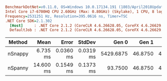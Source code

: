 ``` ini

BenchmarkDotNet=v0.11.0, OS=Windows 10.0.17134.191 (1803/April2018Update/Redstone4)
Intel Core i7-6700HQ CPU 2.60GHz (Max: 0.80GHz) (Skylake), 1 CPU, 8 logical and 4 physical cores
Frequency=2531251 Hz, Resolution=395.0616 ns, Timer=TSC
.NET Core SDK=2.1.302
  [Host]     : .NET Core 2.1.2 (CoreCLR 4.6.26628.05, CoreFX 4.6.26629.01), 64bit RyuJIT
  DefaultJob : .NET Core 2.1.2 (CoreCLR 4.6.26628.05, CoreFX 4.6.26629.01), 64bit RyuJIT


```
|  Method |      Mean |     Error |    StdDev |     Gen 0 |   Gen 1 |   Gen 2 |   Allocated |
|-------- |----------:|----------:|----------:|----------:|--------:|--------:|------------:|
| nSnappy |  6.735 ms | 0.0360 ms | 0.0319 ms | 5429.6875 | 46.8750 | 46.8750 | 16874.98 KB |
| nSpanny | 14.600 ms | 0.1549 ms | 0.1373 ms |   93.7500 | 46.8750 | 46.8750 |    454.6 KB |
